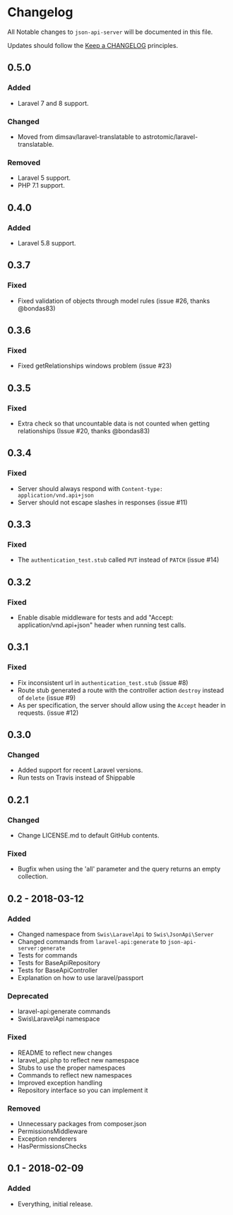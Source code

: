# Changelog

All Notable changes to `json-api-server` will be documented in this file.

Updates should follow the [Keep a CHANGELOG](http://keepachangelog.com/) principles.

## 0.5.0

### Added

- Laravel 7 and 8 support.

### Changed

- Moved from dimsav/laravel-translatable to astrotomic/laravel-translatable.

### Removed

- Laravel 5 support.
- PHP 7.1 support.

## 0.4.0

### Added

- Laravel 5.8 support.

## 0.3.7

### Fixed

- Fixed validation of objects through model rules (issue #26, thanks @bondas83)

## 0.3.6

### Fixed 

- Fixed getRelationships windows problem (issue #23)

## 0.3.5

### Fixed

- Extra check so that uncountable data is not counted when getting relationships (Issue #20, thanks @bondas83)

## 0.3.4

### Fixed

- Server should always respond with `Content-type: application/vnd.api+json`
- Server should not escape slashes in responses (issue #11)

## 0.3.3

### Fixed

- The `authentication_test.stub` called `PUT` instead of `PATCH` (issue #14)

## 0.3.2

### Fixed

- Enable disable middleware for tests and add "Accept: application/vnd.api+json" header when running test calls.

## 0.3.1

### Fixed 

- Fix inconsistent url in `authentication_test.stub` (issue #8)
- Route stub generated a route with the controller action `destroy` instead of `delete` (issue #9)
- As per specification, the server should allow using the `Accept` header in requests. (issue #12)

## 0.3.0

### Changed

- Added support for recent Laravel versions.
- Run tests on Travis instead of Shippable

## 0.2.1

### Changed

- Change LICENSE.md to default GitHub contents.

### Fixed

- Bugfix when using the 'all' parameter and the query returns an empty collection.

## 0.2 - 2018-03-12

### Added
- Changed namespace from `Swis\LaravelApi` to `Swis\JsonApi\Server`
- Changed commands from `laravel-api:generate` to `json-api-server:generate`
- Tests for commands
- Tests for BaseApiRepository
- Tests for BaseApiController
- Explanation on how to use laravel/passport

### Deprecated
- laravel-api:generate commands
- Swis\LaravelApi namespace

### Fixed
- README to reflect new changes
- laravel_api.php to reflect new namespace
- Stubs to use the proper namespaces
- Commands to reflect new namespaces
- Improved exception handling
- Repository interface so you can implement it 

### Removed
- Unnecessary packages from composer.json
- PermissionsMiddleware
- Exception renderers
- HasPermissionsChecks


## 0.1 - 2018-02-09

### Added
- Everything, initial release.

